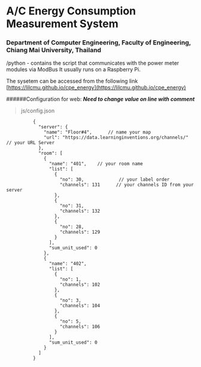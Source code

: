 # A/C Energy Consumption Measurement System 
### Department of Computer Engineering, Faculty of Engineering, Chiang Mai University, Thailand

/python - 	contains the script that communicates with the power meter modules via ModBus
 			It usually runs on a Raspberry Pi. 

The sysetem can be accessed from the following link [https://lilcmu.github.io/cpe_energy](https://lilcmu.github.io/cpe_energy)

######Configuration for web:  ***Need to change value on line with comment***
> js/config.json
```
          {
            "server": {  
              "name": "Floor#4",      // name your map    
              "url": "https://data.learninginventions.org/channels/"   // your URL Server    
            },
            "room": [
              {
                "name": "401",    // your room name
                "list": [
                  {
                    "no": 30,             // your label order 
                    "channels": 131      // your channels ID from your server 
                  },
                  {
                    "no": 31,
                    "channels": 132
                  },
                  {
                    "no": 28,
                    "channels": 129
                  }
                ],
                "sum_unit_used": 0
              },
              {
                "name": "402",
                "list": [
                  {
                    "no": 1,
                    "channels": 102
                  },
                  {
                    "no": 3,
                    "channels": 104
                  },
                  {
                    "no": 5,
                    "channels": 106
                  }
                ],
                "sum_unit_used": 0
              }
            ]
          }
```
